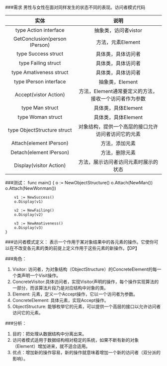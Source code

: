 ###需求
男性与女性在面对同样发生的状态不同的表现。访问者模式代码

实体 | 说明
:---: | :---:
type Action interface | 抽象类，访问者vistor
GetConclusion(person IPerson) | 方法，元素Element
type Success struct | 具体类，具体访问者
type Failing struct| 具体类，具体访问者
type Amativeness struct | 具体类，具体访问者
type IPerson interface | 抽象类，Element
Accept(vistor Action) | 方法，Element通常要定义的方法，接收一个访问者作为参数
type Man struct | 具体类，具体Element
type Woman struct | 具体类，具体Element
type ObjectStructure struct | 对象结构，提供一个高层的接口允许访问者访问它的元素
Attach(element IPerson) | 方法，添加元素
Detach(element IPerson) | 方法，删除元素
Display(visitor Action) | 方法，展示访问者访问元素时展示的状态

###测试：
    func main()  {
        o := NewObjectStructure()
        o.Attach(NewMan())
        o.Attach(NewWonman())
    
        v1 := NewSuccess()
        o.Display(v1)
    
        v2 := NewFailing()
        o.Display(v2)
    
        v3 := NewAmativeness()
        o.Display(v3)
    }

###访问者模式定义：
表示一个作用于某对象结果中的各元素的操作。它使你可以在不改变各元素的类的前提上定义作用于这些元素的新操作。【DP】

###角色：
1. Visitor: 访问者，为对象结构（ObjectStructure）的ConcreteElement的每一个类声明一个Visit操作。
2. ConcreteVisitor:具体访问者，实现Visitor声明的操作，每个操作实现算法的一部分，而该算法片段乃是对应结构中对象的类。
3. Element: 元素，定义一个Accept操作，它以一个访问者为参数。
4. ConcreteElement: 具体元素，实现Accept操作。
5. ObjectStructure: 能够枚举它的元素，可以提供一个高层的接口以允许访问者访问它的元素。

###分析：
1. 目的：把处理从数据结构中分离出来。
2. 访问者模式适用于数据结构相对稳定的系统，如果不断有新的对象（Element）增加进来，就不适合适用。
3. 优点：增加新的操作容易，新的操作就意味着增加一个新的访问者（双分派的影响）。

